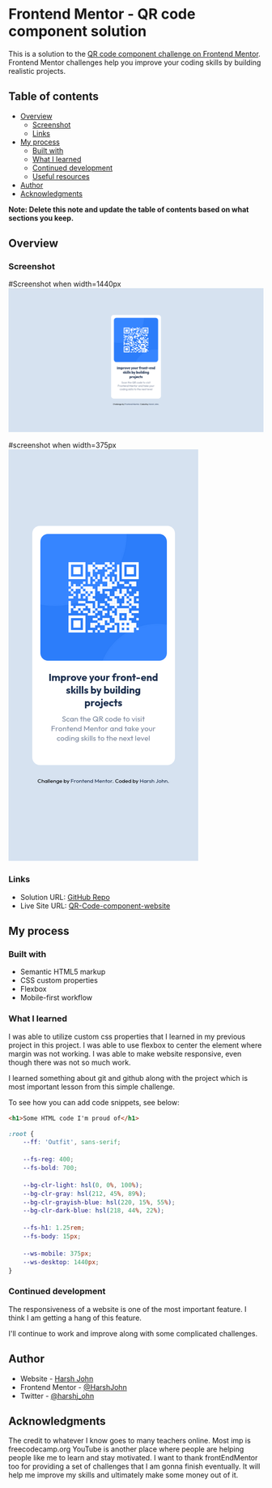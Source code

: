 # Frontend Mentor - QR code component solution

This is a solution to the [QR code component challenge on Frontend Mentor](https://www.frontendmentor.io/challenges/qr-code-component-iux_sIO_H). Frontend Mentor challenges help you improve your coding skills by building realistic projects. 

## Table of contents

- [Overview](#overview)
  - [Screenshot](#screenshot)
  - [Links](#links)
- [My process](#my-process)
  - [Built with](#built-with)
  - [What I learned](#what-i-learned)
  - [Continued development](#continued-development)
  - [Useful resources](#useful-resources)
- [Author](#author)
- [Acknowledgments](#acknowledgments)

**Note: Delete this note and update the table of contents based on what sections you keep.**

## Overview

### Screenshot

#Screenshot when width=1440px
![](./images/Screenshots/Screen%20Shot%202022-03-10%20at%2012.50.16.png)

#screenshot when width=375px
![](./images/Screenshots/Screen%20Shot%202022-03-10%20at%2012.50.23.png)

### Links

- Solution URL: [GitHub Repo](https://github.com/HarshJohn/qr-code-component-main.git)
- Live Site URL: [QR-Code-component-website](https://qr-code-frontendmentor-challenge-harshjohn.netlify.app/)

## My process

### Built with

- Semantic HTML5 markup
- CSS custom properties
- Flexbox
- Mobile-first workflow

### What I learned

I was able to utilize custom css properties that I learned in my previous project in this project.
I was able to use flexbox to center the element where margin was not working.
I was able to make website responsive, even though there was not so much work.

I learned something about git and github along with the project which is most important lesson from this simple challenge.

To see how you can add code snippets, see below:

```html
<h1>Some HTML code I'm proud of</h1>
```
```css
:root {
    --ff: 'Outfit', sans-serif;

    --fs-reg: 400;
    --fs-bold: 700;

    --bg-clr-light: hsl(0, 0%, 100%);
    --bg-clr-gray: hsl(212, 45%, 89%);
    --bg-clr-grayish-blue: hsl(220, 15%, 55%);
    --bg-clr-dark-blue: hsl(218, 44%, 22%);

    --fs-h1: 1.25rem;
    --fs-body: 15px;

    --ws-mobile: 375px;
    --ws-desktop: 1440px;
}

```
### Continued development

The responsiveness of a website is one of the most important feature. I think I am getting a hang of this feature.

I'll continue to work and improve along with some complicated challenges.

## Author

- Website - [Harsh John](https://harshjohn.github.io/)
- Frontend Mentor - [@HarshJohn](https://www.frontendmentor.io/profile/HarshJohn)
- Twitter - [@harshj_ohn](https://twitter.com/harshj_ohn)

## Acknowledgments

The credit to whatever I know goes to many teachers online.
Most imp is freecodecamp.org
YouTube is another place where people are helping people like me to learn and stay motivated.
I want to thank frontEndMentor too for providing a set of challenges that I am gonna finish eventually. It will help me improve my skills and ultimately make some money out of it.
